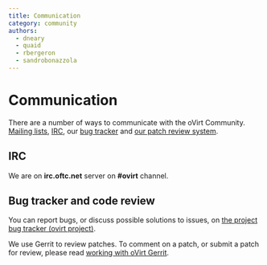 ```yaml
---
title: Communication
category: community
authors:
  - dneary
  - quaid
  - rbergeron
  - sandrobonazzola
---
```


# Communication

There are a number of ways to communicate with the oVirt Community. [ Mailing lists](/community/about/mailing-lists.html), [IRC](#irc), our [bug tracker](https://bugzilla.redhat.com/enter_bug.cgi?classification=oVirt) and [our patch review system](http://gerrit.ovirt.org).

## IRC

We are on **irc.oftc.net** server on **#ovirt** channel.

## Bug tracker and code review

You can report bugs, or discuss possible solutions to issues, on [the project bug tracker (ovirt project)](https://bugzilla.redhat.com/enter_bug.cgi?classification=oVirt).

We use Gerrit to review patches. To comment on a patch, or submit a patch for review, please read [working with oVirt Gerrit](/develop/dev-process/working-with-gerrit.html).
